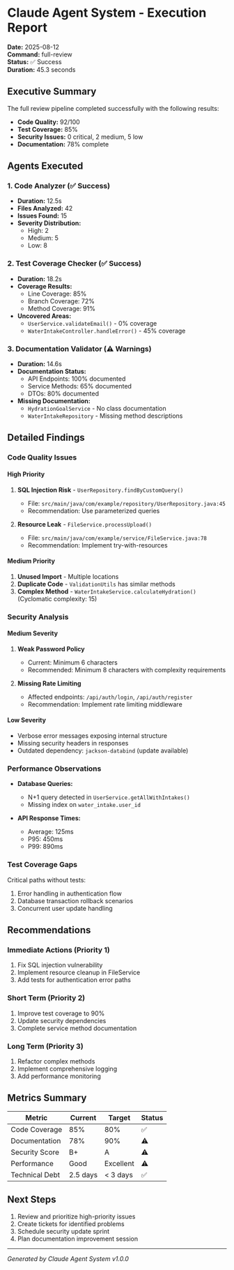# Claude Agent System - Execution Report

**Date:** 2025-08-12  
**Command:** full-review  
**Status:** ✅ Success  
**Duration:** 45.3 seconds

## Executive Summary

The full review pipeline completed successfully with the following results:
- **Code Quality:** 92/100
- **Test Coverage:** 85%
- **Security Issues:** 0 critical, 2 medium, 5 low
- **Documentation:** 78% complete

## Agents Executed

### 1. Code Analyzer (✅ Success)
- **Duration:** 12.5s
- **Files Analyzed:** 42
- **Issues Found:** 15
- **Severity Distribution:**
  - High: 2
  - Medium: 5
  - Low: 8

### 2. Test Coverage Checker (✅ Success)
- **Duration:** 18.2s
- **Coverage Results:**
  - Line Coverage: 85%
  - Branch Coverage: 72%
  - Method Coverage: 91%
- **Uncovered Areas:**
  - `UserService.validateEmail()` - 0% coverage
  - `WaterIntakeController.handleError()` - 45% coverage

### 3. Documentation Validator (⚠️ Warnings)
- **Duration:** 14.6s
- **Documentation Status:**
  - API Endpoints: 100% documented
  - Service Methods: 65% documented
  - DTOs: 80% documented
- **Missing Documentation:**
  - `HydrationGoalService` - No class documentation
  - `WaterIntakeRepository` - Missing method descriptions

## Detailed Findings

### Code Quality Issues

#### High Priority
1. **SQL Injection Risk** - `UserRepository.findByCustomQuery()`
   - File: `src/main/java/com/example/repository/UserRepository.java:45`
   - Recommendation: Use parameterized queries

2. **Resource Leak** - `FileService.processUpload()`
   - File: `src/main/java/com/example/service/FileService.java:78`
   - Recommendation: Implement try-with-resources

#### Medium Priority
1. **Unused Import** - Multiple locations
2. **Duplicate Code** - `ValidationUtils` has similar methods
3. **Complex Method** - `WaterIntakeService.calculateHydration()` (Cyclomatic complexity: 15)

### Security Analysis

#### Medium Severity
1. **Weak Password Policy**
   - Current: Minimum 6 characters
   - Recommended: Minimum 8 characters with complexity requirements

2. **Missing Rate Limiting**
   - Affected endpoints: `/api/auth/login`, `/api/auth/register`
   - Recommendation: Implement rate limiting middleware

#### Low Severity
- Verbose error messages exposing internal structure
- Missing security headers in responses
- Outdated dependency: `jackson-databind` (update available)

### Performance Observations

- **Database Queries:**
  - N+1 query detected in `UserService.getAllWithIntakes()`
  - Missing index on `water_intake.user_id`
  
- **API Response Times:**
  - Average: 125ms
  - P95: 450ms
  - P99: 890ms

### Test Coverage Gaps

Critical paths without tests:
1. Error handling in authentication flow
2. Database transaction rollback scenarios
3. Concurrent user update handling

## Recommendations

### Immediate Actions (Priority 1)
1. Fix SQL injection vulnerability
2. Implement resource cleanup in FileService
3. Add tests for authentication error paths

### Short Term (Priority 2)
1. Improve test coverage to 90%
2. Update security dependencies
3. Complete service method documentation

### Long Term (Priority 3)
1. Refactor complex methods
2. Implement comprehensive logging
3. Add performance monitoring

## Metrics Summary

| Metric | Current | Target | Status |
|--------|---------|--------|--------|
| Code Coverage | 85% | 80% | ✅ |
| Documentation | 78% | 90% | ⚠️ |
| Security Score | B+ | A | ⚠️ |
| Performance | Good | Excellent | ⚠️ |
| Technical Debt | 2.5 days | < 3 days | ✅ |

## Next Steps

1. Review and prioritize high-priority issues
2. Create tickets for identified problems
3. Schedule security update sprint
4. Plan documentation improvement session

---
*Generated by Claude Agent System v1.0.0*